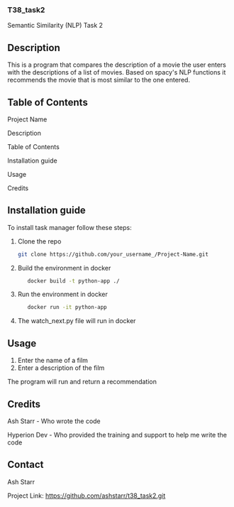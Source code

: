 ### T38_task2

Semantic Similarity (NLP) Task 2

## Description

This is a program that compares the description of a movie the user enters with the descriptions of a list of movies.
Based on spacy's NLP functions it recommends the movie that is most similar to the one entered.

## Table of Contents

Project Name

Description

Table of Contents

Installation guide

Usage

Credits

## Installation guide

To install task manager follow these steps:

1. Clone the repo

   ```sh
   git clone https://github.com/your_username_/Project-Name.git
   ```
   
2. Build the environment in docker
   ```sh
      docker build -t python-app ./
   ```

3. Run the environment in docker
   ```sh
      docker run -it python-app
   ```

4. The watch_next.py file will run in docker



## Usage
1. Enter the name of a film
2. Enter a description of the film

The program will run and return a recommendation

## Credits
Ash Starr - Who wrote the code

Hyperion Dev - Who provided the training and support to help me write the code

## Contact
Ash Starr

Project Link: https://github.com/ashstarr/t38_task2.git
